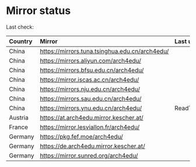 <script src="./time.js"></script>
# Mirror status
Last check: <script type="text/javascript">localize(1689459452.81431);</script>

|Country|Mirror|Last update|
|:------|:-----|:----------|
|China|https://mirrors.tuna.tsinghua.edu.cn/arch4edu/|<script type="text/javascript">localize(1689445979);</script>|
|China|https://mirrors.aliyun.com/arch4edu/|<script type="text/javascript">localize(1689402753);</script>|
|China|https://mirrors.bfsu.edu.cn/arch4edu/|<script type="text/javascript">localize(1689402753);</script>|
|China|https://mirror.iscas.ac.cn/arch4edu/|<script type="text/javascript">localize(1689402753);</script>|
|China|https://mirrors.nju.edu.cn/arch4edu/|<script type="text/javascript">localize(1689359569);</script>|
|China|https://mirrors.sau.edu.cn/arch4edu/|<script type="text/javascript">localize(1689402753);</script>|
|China|https://mirrors.ynu.edu.cn/arch4edu/|ReadTimeout|
|Austria|https://at.arch4edu.mirror.kescher.at/|<script type="text/javascript">localize(1689402753);</script>|
|France|https://mirror.lesviallon.fr/arch4edu/|<script type="text/javascript">localize(1689402753);</script>|
|Germany|https://pkg.fef.moe/arch4edu/|<script type="text/javascript">localize(1689402753);</script>|
|Germany|https://de.arch4edu.mirror.kescher.at/|<script type="text/javascript">localize(1689402753);</script>|
|Germany|https://mirror.sunred.org/arch4edu/|<script type="text/javascript">localize(1689402753);</script>|

<script src="./tablefilter/tablefilter.js"></script>
<script src="./table.js"></script>